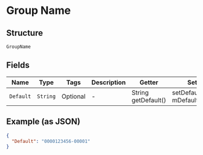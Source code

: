 
# Group Name

## Structure

`GroupName`

## Fields

| Name | Type | Tags | Description | Getter | Setter |
|  --- | --- | --- | --- | --- | --- |
| `Default` | `String` | Optional | - | String getDefault() | setDefault(String mDefault) |

## Example (as JSON)

```json
{
  "Default": "0000123456-00001"
}
```

